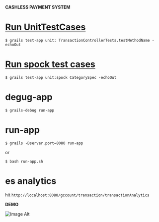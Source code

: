 <b>CASHLESS PAYMENT SYSTEM</b>

[Run UnitTestCases](http://stackoverflow.com/a/2219029/432903)
==============
`$ grails test-app unit: TransactionControllerTests.testMethodName -echoOut`

[Run spock test cases](http://grails101.wordpress.com/2012/04/22/test-grails-application-with-spock/)
=====================
`$ grails test-app unit:spock CategorySpec -echoOut`


degug-app
=========

```
$ grails-debug run-app
```

run-app
=======

```
$ grails -Dserver.port=8080 run-app
```

or
```
$ bash run-app.sh
```

es analytics
==============
hit `http://localhost:8080/gccount/transaction/transactionAnalytics`


<b>DEMO</b>

![Image Alt](https://github.com/iPrayag/gccount/raw/master/doc/main.png)





